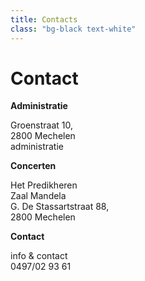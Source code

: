 ```yaml
---
title: Contacts
class: "bg-black text-white"
---
```


# Contact

**Administratie**

Groenstraat 10,  
2800 Mechelen  
administratie

**Concerten**

Het Predikheren  
Zaal Mandela  
G. De Stassartstraat 88,  
2800 Mechelen

**Contact**

info & contact  
0497/02 93 61
